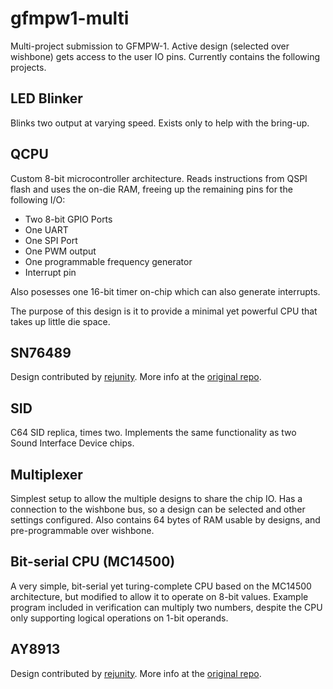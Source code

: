 # gfmpw1-multi

Multi-project submission to GFMPW-1. Active design (selected over wishbone) gets access to the user IO pins.
Currently contains the following projects.

## LED Blinker

Blinks two output at varying speed. Exists only to help with the bring-up.

## QCPU

Custom 8-bit microcontroller architecture. Reads instructions from QSPI flash and uses the on-die RAM, freeing up the remaining pins for the following I/O:

* Two 8-bit GPIO Ports
* One UART
* One SPI Port
* One PWM output
* One programmable frequency generator
* Interrupt pin

Also posesses one 16-bit timer on-chip which can also generate interrupts.

The purpose of this design is it to provide a minimal yet powerful CPU that takes up little die space.

## SN76489

Design contributed by [rejunity](https://github.com/rejunity). More info at the [original repo](https://github.com/rejunity/tt05-psg-sn76489).

## SID

C64 SID replica, times two. Implements the same functionality as two Sound Interface Device chips.

## Multiplexer

Simplest setup to allow the multiple designs to share the chip IO. Has a connection to the wishbone bus, so a design can be selected and other settings configured. Also contains 64 bytes of RAM usable by designs, and pre-programmable over wishbone.

## Bit-serial CPU (MC14500)

A very simple, bit-serial yet turing-complete CPU based on the MC14500 architecture, but modified to allow it to operate on 8-bit values.
Example program included in verification can multiply two numbers, despite the CPU only supporting logical operations on 1-bit operands.

## AY8913

Design contributed by [rejunity](https://github.com/rejunity). More info at the [original repo](https://github.com/rejunity/rejunity/tt05-psg-ay8913).
